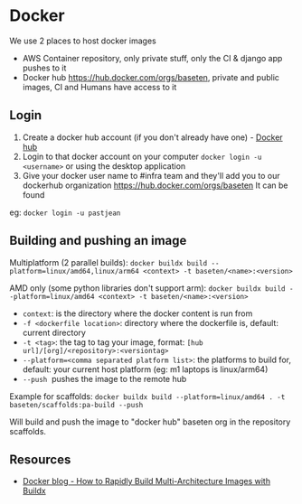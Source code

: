 # Docker

We use 2 places to host docker images
- AWS Container repository, only private stuff, only the CI & django app pushes to it
- Docker hub https://hub.docker.com/orgs/baseten, private and public images, CI and Humans have access to it

## Login

1. Create a docker hub account (if you don't already have one) - [Docker hub](https://hub.docker.com/)
2. Login to that docker account on your computer `docker login -u <username>` or using the desktop application
3. Give your docker user name to #infra team and they'll add you to our dockerhub organization https://hub.docker.com/orgs/baseten It can be found

eg: `docker login -u pastjean`

## Building and pushing an image


Multiplatform (2 parallel builds):  `docker buildx build --platform=linux/amd64,linux/arm64 <context> -t baseten/<name>:<version>`

AMD only (some python libraries don't support arm): `docker buildx build --platform=linux/amd64 <context> -t baseten/<name>:<version>`

- `context`: is the directory where the docker content is run from
- `-f <dockerfile location>`: directory where the dockerfile is, default: current directory
- `-t <tag>`: the tag to tag your image, format: `[hub url]/[org]/<repository>:<versiontag>`
- `--platform=<comma separated platform list>`: the platforms to build for, default: your current host platform (eg: m1 laptops is linux/arm64)
- `--push`  pushes the image to the remote hub

Example for scaffolds: `docker buildx build --platform=linux/amd64 . -t baseten/scaffolds:pa-build --push`

Will build and push the image to "docker hub" baseten org in the repository scaffolds.

## Resources

- [Docker blog - How to Rapidly Build Multi-Architecture Images with Buildx](https://www.docker.com/blog/how-to-rapidly-build-multi-architecture-images-with-buildx/)
